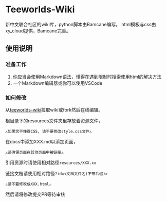 Teeworlds-Wiki
===
新中文联合社区的wiki库，python脚本由Bamcane编写。
html模板与css由xy_cloud提供，Bamcane完善。
## 使用说明
### 准备工作
1. 你应当会使用Markdown语法，懂得在遇到限制时搜索使用html的解决方法
2. 一个Markdown编辑器或你可以使用VSCode
### 如何修改
从[teeworlds-wiki](https://github.com/NewTeeworldsCN/teeworlds-wiki)拉取wiki或fork然后在线编辑。

根目录下的resources文件夹里存放着资源文件，

```⚠️如果您不懂得CSS, 请不要修改style.css文件⚠️```

在docs中添加XXX.md以添加页面，

```⚠️请确保页面在其他页面中被链接⚠️```

引用资源时请使用相对路径```resources/XXX.xx```

链接文档请使用相对路径```?id=<文档文件名(不带后缀)>```

```⚠️请不要修改成XXX.html⚠️```

然后请将修改提交PR等待审核